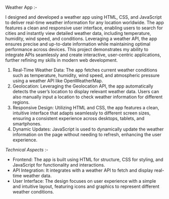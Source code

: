 Weather App :- 

I designed and developed a weather app using HTML, CSS, and JavaScript to deliver real-time weather information for any location worldwide. The app features a clean and responsive user interface, enabling users to search for cities and instantly view detailed weather data, including temperature, humidity, wind speed, and conditions. Leveraging a weather API, the app ensures precise and up-to-date information while maintaining optimal performance across devices. This project demonstrates my ability to integrate APIs seamlessly and create interactive, user-centric applications, further refining my skills in modern web development.

1. Real-Time Weather Data: The app fetches current weather conditions such as temperature, humidity, wind speed, and atmospheric pressure using a weather API like OpenWeatherMap.
2. Geolocation: Leveraging the Geolocation API, the app automatically detects the user’s location to display relevant weather data. Users can also manually input a location to check weather information for different regions.
3. Responsive Design: Utilizing HTML and CSS, the app features a clean, intuitive interface that adapts seamlessly to different screen sizes, ensuring a consistent experience across desktops, tablets, and smartphones.
4. Dynamic Updates: JavaScript is used to dynamically update the weather information on the page without needing to refresh, enhancing the user experience.
   
*Technical Aspects* :-
- Frontend: The app is built using HTML for structure, CSS for styling, and JavaScript for functionality and interactions.
- API Integration: It integrates with a weather API to fetch and display real-time weather data.
- User Interface: The design focuses on user experience with a simple and intuitive layout, featuring icons and graphics to represent different weather conditions.
